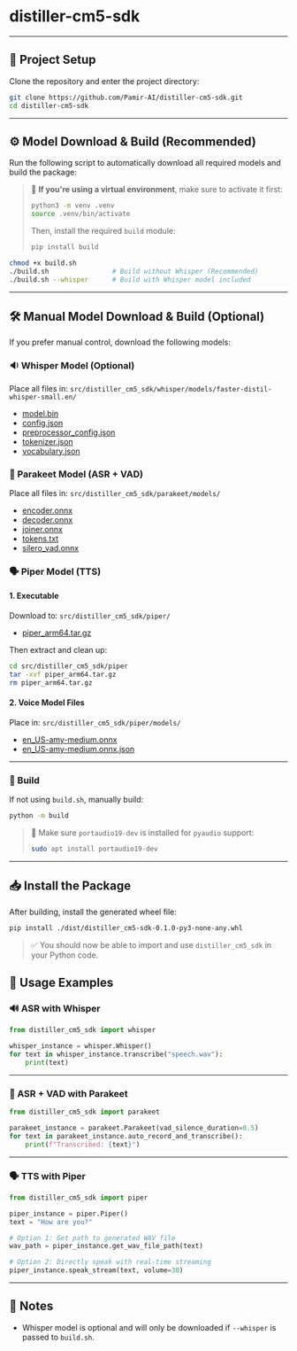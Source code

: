 # distiller-cm5-sdk

---

## 📁 Project Setup

Clone the repository and enter the project directory:

```bash
git clone https://github.com/Pamir-AI/distiller-cm5-sdk.git
cd distiller-cm5-sdk
```

---

## ⚙️ Model Download & Build (Recommended)

Run the following script to automatically download all required models and build the package:

> 📝 **If you're using a virtual environment**, make sure to activate it first:
>
> ```bash
> python3 -m venv .venv
> source .venv/bin/activate
> ```
>
> Then, install the required `build` module:
>
> ```bash
> pip install build
> ````


```bash
chmod +x build.sh
./build.sh                # Build without Whisper (Recommended)
./build.sh --whisper      # Build with Whisper model included
```
---

## 🛠️ Manual Model Download & Build (Optional)

If you prefer manual control, download the following models:

### 🔉 Whisper Model (Optional)

Place all files in:
`src/distiller_cm5_sdk/whisper/models/faster-distil-whisper-small.en/`

* [model.bin](https://huggingface.co/Systran/faster-distil-whisper-small.en/resolve/main/model.bin?download=true)
* [config.json](https://huggingface.co/Systran/faster-distil-whisper-small.en/resolve/main/config.json?download=true)
* [preprocessor\_config.json](https://huggingface.co/Systran/faster-distil-whisper-small.en/resolve/main/preprocessor_config.json?download=true)
* [tokenizer.json](https://huggingface.co/Systran/faster-distil-whisper-small.en/resolve/main/tokenizer.json?download=true)
* [vocabulary.json](https://huggingface.co/Systran/faster-distil-whisper-small.en/resolve/main/vocabulary.json?download=true)

### 🧠 Parakeet Model (ASR + VAD)

Place all files in:
`src/distiller_cm5_sdk/parakeet/models/`

* [encoder.onnx](https://huggingface.co/tommy1900/Parakeet-onnx/resolve/main/encoder.onnx)
* [decoder.onnx](https://huggingface.co/tommy1900/Parakeet-onnx/resolve/main/decoder.onnx)
* [joiner.onnx](https://huggingface.co/tommy1900/Parakeet-onnx/resolve/main/joiner.onnx)
* [tokens.txt](https://huggingface.co/tommy1900/Parakeet-onnx/resolve/main/tokens.txt)
* [silero\_vad.onnx](https://github.com/k2-fsa/sherpa-onnx/releases/download/asr-models/silero_vad.onnx)

### 🗣️ Piper Model (TTS)

#### 1. Executable

Download to:
`src/distiller_cm5_sdk/piper/`

* [piper\_arm64.tar.gz](https://github.com/rhasspy/piper/releases/download/v1.2.0/piper_arm64.tar.gz)

Then extract and clean up:

```bash
cd src/distiller_cm5_sdk/piper
tar -xvf piper_arm64.tar.gz
rm piper_arm64.tar.gz
```

#### 2. Voice Model Files

Place in:
`src/distiller_cm5_sdk/piper/models/`

* [en\_US-amy-medium.onnx](https://huggingface.co/rhasspy/piper-voices/resolve/v1.0.0/en/en_US/amy/medium/en_US-amy-medium.onnx?download=true)
* [en\_US-amy-medium.onnx.json](https://huggingface.co/rhasspy/piper-voices/resolve/v1.0.0/en/en_US/amy/medium/en_US-amy-medium.onnx.json?download=true)

---

### 🔨 Build

If not using `build.sh`, manually build:

```bash
python -m build
```

> 🔧 Make sure `portaudio19-dev` is installed for `pyaudio` support:
>
> ```bash
> sudo apt install portaudio19-dev
> ```

---

## 📥 Install the Package

After building, install the generated wheel file:

```bash
pip install ./dist/distiller_cm5-sdk-0.1.0-py3-none-any.whl
```

> ✅ You should now be able to import and use `distiller_cm5_sdk` in your Python code.


## 🚀 Usage Examples

### 🔊 ASR with Whisper

```python
from distiller_cm5_sdk import whisper

whisper_instance = whisper.Whisper()
for text in whisper_instance.transcribe("speech.wav"):
    print(text)
```

---

### 🧠 ASR + VAD with Parakeet

```python
from distiller_cm5_sdk import parakeet

parakeet_instance = parakeet.Parakeet(vad_silence_duration=0.5)
for text in parakeet_instance.auto_record_and_transcribe():
    print(f"Transcribed: {text}")
```

---

### 🗣️ TTS with Piper

```python
from distiller_cm5_sdk import piper

piper_instance = piper.Piper()
text = "How are you?"

# Option 1: Get path to generated WAV file
wav_path = piper_instance.get_wav_file_path(text)

# Option 2: Directly speak with real-time streaming
piper_instance.speak_stream(text, volume=30)
```

---

## 📎 Notes

* Whisper model is optional and will only be downloaded if `--whisper` is passed to `build.sh`.


